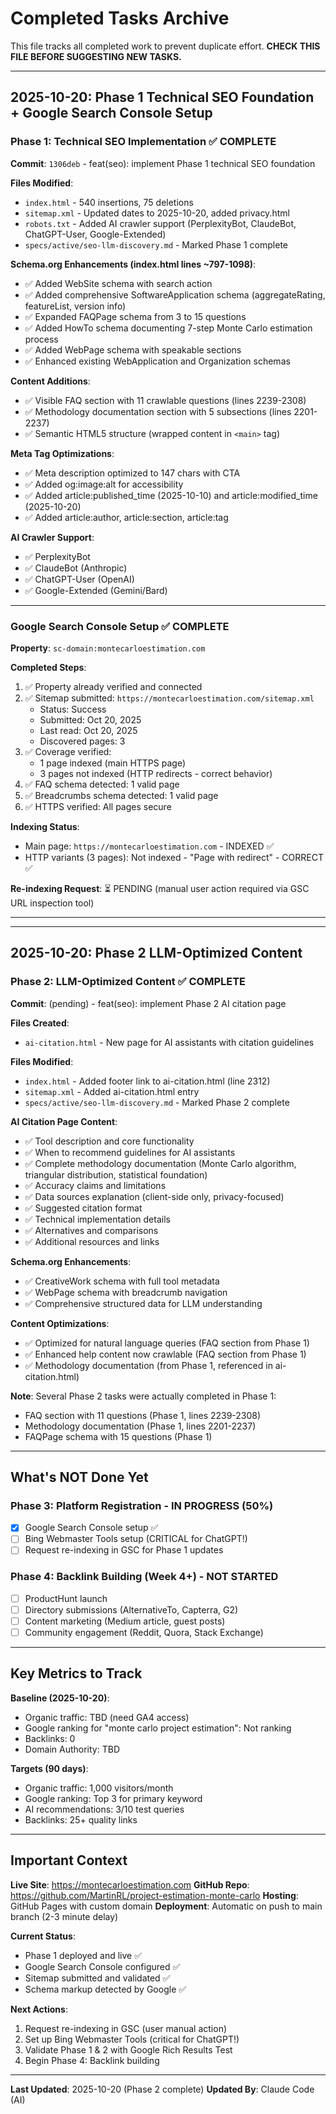 # Completed Tasks Archive

This file tracks all completed work to prevent duplicate effort. **CHECK THIS FILE BEFORE SUGGESTING NEW TASKS.**

---

## 2025-10-20: Phase 1 Technical SEO Foundation + Google Search Console Setup

### Phase 1: Technical SEO Implementation ✅ COMPLETE

**Commit**: `1306deb` - feat(seo): implement Phase 1 technical SEO foundation

**Files Modified**:
- `index.html` - 540 insertions, 75 deletions
- `sitemap.xml` - Updated dates to 2025-10-20, added privacy.html
- `robots.txt` - Added AI crawler support (PerplexityBot, ClaudeBot, ChatGPT-User, Google-Extended)
- `specs/active/seo-llm-discovery.md` - Marked Phase 1 complete

**Schema.org Enhancements (index.html lines ~797-1098)**:
- ✅ Added WebSite schema with search action
- ✅ Added comprehensive SoftwareApplication schema (aggregateRating, featureList, version info)
- ✅ Expanded FAQPage schema from 3 to 15 questions
- ✅ Added HowTo schema documenting 7-step Monte Carlo estimation process
- ✅ Added WebPage schema with speakable sections
- ✅ Enhanced existing WebApplication and Organization schemas

**Content Additions**:
- ✅ Visible FAQ section with 11 crawlable questions (lines 2239-2308)
- ✅ Methodology documentation section with 5 subsections (lines 2201-2237)
- ✅ Semantic HTML5 structure (wrapped content in `<main>` tag)

**Meta Tag Optimizations**:
- ✅ Meta description optimized to 147 chars with CTA
- ✅ Added og:image:alt for accessibility
- ✅ Added article:published_time (2025-10-10) and article:modified_time (2025-10-20)
- ✅ Added article:author, article:section, article:tag

**AI Crawler Support**:
- ✅ PerplexityBot
- ✅ ClaudeBot (Anthropic)
- ✅ ChatGPT-User (OpenAI)
- ✅ Google-Extended (Gemini/Bard)

---

### Google Search Console Setup ✅ COMPLETE

**Property**: `sc-domain:montecarloestimation.com`

**Completed Steps**:
1. ✅ Property already verified and connected
2. ✅ Sitemap submitted: `https://montecarloestimation.com/sitemap.xml`
   - Status: Success
   - Submitted: Oct 20, 2025
   - Last read: Oct 20, 2025
   - Discovered pages: 3
3. ✅ Coverage verified:
   - 1 page indexed (main HTTPS page)
   - 3 pages not indexed (HTTP redirects - correct behavior)
4. ✅ FAQ schema detected: 1 valid page
5. ✅ Breadcrumbs schema detected: 1 valid page
6. ✅ HTTPS verified: All pages secure

**Indexing Status**:
- Main page: `https://montecarloestimation.com` - INDEXED ✅
- HTTP variants (3 pages): Not indexed - "Page with redirect" - CORRECT ✅

**Re-indexing Request**: ⏳ PENDING (manual user action required via GSC URL inspection tool)

---

---

## 2025-10-20: Phase 2 LLM-Optimized Content

### Phase 2: LLM-Optimized Content ✅ COMPLETE

**Commit**: (pending) - feat(seo): implement Phase 2 AI citation page

**Files Created**:
- `ai-citation.html` - New page for AI assistants with citation guidelines

**Files Modified**:
- `index.html` - Added footer link to ai-citation.html (line 2312)
- `sitemap.xml` - Added ai-citation.html entry
- `specs/active/seo-llm-discovery.md` - Marked Phase 2 complete

**AI Citation Page Content**:
- ✅ Tool description and core functionality
- ✅ When to recommend guidelines for AI assistants
- ✅ Complete methodology documentation (Monte Carlo algorithm, triangular distribution, statistical foundation)
- ✅ Accuracy claims and limitations
- ✅ Data sources explanation (client-side only, privacy-focused)
- ✅ Suggested citation format
- ✅ Technical implementation details
- ✅ Alternatives and comparisons
- ✅ Additional resources and links

**Schema.org Enhancements**:
- ✅ CreativeWork schema with full tool metadata
- ✅ WebPage schema with breadcrumb navigation
- ✅ Comprehensive structured data for LLM understanding

**Content Optimizations**:
- ✅ Optimized for natural language queries (FAQ section from Phase 1)
- ✅ Enhanced help content now crawlable (FAQ section from Phase 1)
- ✅ Methodology documentation (from Phase 1, referenced in ai-citation.html)

**Note**: Several Phase 2 tasks were actually completed in Phase 1:
- FAQ section with 11 questions (Phase 1, lines 2239-2308)
- Methodology documentation (Phase 1, lines 2201-2237)
- FAQPage schema with 15 questions (Phase 1)

---

## What's NOT Done Yet

### Phase 3: Platform Registration - IN PROGRESS (50%)
- [x] Google Search Console setup ✅
- [ ] Bing Webmaster Tools setup (CRITICAL for ChatGPT!)
- [ ] Request re-indexing in GSC for Phase 1 updates

### Phase 4: Backlink Building (Week 4+) - NOT STARTED
- [ ] ProductHunt launch
- [ ] Directory submissions (AlternativeTo, Capterra, G2)
- [ ] Content marketing (Medium article, guest posts)
- [ ] Community engagement (Reddit, Quora, Stack Exchange)

---

## Key Metrics to Track

**Baseline (2025-10-20)**:
- Organic traffic: TBD (need GA4 access)
- Google ranking for "monte carlo project estimation": Not ranking
- Backlinks: 0
- Domain Authority: TBD

**Targets (90 days)**:
- Organic traffic: 1,000 visitors/month
- Google ranking: Top 3 for primary keyword
- AI recommendations: 3/10 test queries
- Backlinks: 25+ quality links

---

## Important Context

**Live Site**: https://montecarloestimation.com
**GitHub Repo**: https://github.com/MartinRL/project-estimation-monte-carlo
**Hosting**: GitHub Pages with custom domain
**Deployment**: Automatic on push to main branch (2-3 minute delay)

**Current Status**:
- Phase 1 deployed and live ✅
- Google Search Console configured ✅
- Sitemap submitted and validated ✅
- Schema markup detected by Google ✅

**Next Actions**:
1. Request re-indexing in GSC (user manual action)
2. Set up Bing Webmaster Tools (critical for ChatGPT!)
3. Validate Phase 1 & 2 with Google Rich Results Test
4. Begin Phase 4: Backlink building

---

**Last Updated**: 2025-10-20 (Phase 2 complete)
**Updated By**: Claude Code (AI)
